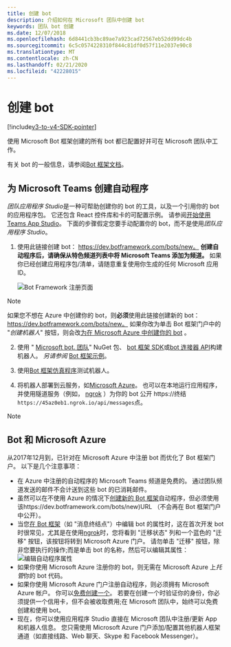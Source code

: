 ```yaml
---
title: 创建 bot
description: 介绍如何在 Microsoft 团队中创建 bot
keywords: 团队 bot 创建
ms.date: 12/07/2018
ms.openlocfilehash: 6d8441cb3bc89ae7a923cad72567eb52dd99dc4b
ms.sourcegitcommit: 6c5c0574228310f844c81df0d57f11e2037e90c8
ms.translationtype: MT
ms.contentlocale: zh-CN
ms.lasthandoff: 02/21/2020
ms.locfileid: "42228015"
---
```

# <a name="create-a-bot"></a>创建 bot

[!include[v3-to-v4-SDK-pointer](~/includes/v3-to-v4-pointer-bots.md)]

使用 Microsoft Bot 框架创建的所有 bot 都已配置好并可在 Microsoft 团队中工作。

有关 bot 的一般信息，请参阅[Bot 框架文档](/azure/bot-service/?view=azure-bot-service-3.0)。

## <a name="create-a-bot-for-microsoft-teams"></a>为 Microsoft Teams 创建自动程序

*团队应用程序 Studio*是一种可帮助创建你的 bot 的工具，以及一个引用你的 bot 的应用程序包。 它还包含 React 控件库和卡的可配置示例。 请参阅[开始使用 Teams App Studio](~/concepts/build-and-test/app-studio-overview.md)。 下面的步骤假定您要手动配置你的 bot，而不是使用*团队应用程序 Studio*。

1. 使用此链接创建 bot： https://dev.botframework.com/bots/new。 **创建自动程序后，请确保从特色频道列表中将 Microsoft Teams 添加为频道。** 如果你已经创建应用程序包/清单，请随意重复使用你生成的任何 Microsoft 应用 ID。

   ![Bot Framework 注册页面](~/assets/images/bots/bfregister.png)

> [!NOTE]
> 如果您不想在 Azure 中创建你的 bot，则**必须**使用此链接创建新的 bot： https://dev.botframework.com/bots/new。 如果你改为单击 Bot 框架门户中的 "*创建机器人*" 按钮，则会改[为在 Microsoft Azure 中创建你的 bot](#bots-and-microsoft-azure) 。

2. 使用 " [Microsoft bot. 团队](https://www.nuget.org/packages/Microsoft.Bot.Connector.Teams)" NuGet 包、 [bot 框架 SDK](https://github.com/microsoft/botframework-sdk)或[bot 连接器 API](https://docs.microsoft.com/bot-framework/rest-api/bot-framework-rest-connector-api-reference)构建机器人。 *另请参阅* [Bot 框架示例](https://github.com/Microsoft/BotBuilder-Samples/blob/master/README.md)。

3. 使用[Bot 框架仿真程序](https://docs.microsoft.com/bot-framework/debug-bots-emulator)测试机器人。

4. 将机器人部署到云服务，如[Microsoft Azure](https://azure.microsoft.com/)。 也可以在本地运行应用程序，并使用隧道服务（例如， [ngrok](https://ngrok.com) ）为你的 bot 公开 https://终结`https://45az0eb1.ngrok.io/api/messages`点。

> [!NOTE]
> ## <a name="bots-and-microsoft-azure"></a>Bot 和 Microsoft Azure
> 从2017年12月到，已针对在 Microsoft Azure 中注册 bot 而优化了 Bot 框架门户。 以下是几个注意事项：
>
> * 在 Azure 中注册的自动程序的 Microsoft Teams 频道是免费的。 通过团队频道发送的邮件不会计送到这些 bot 的已消耗邮件。
> * 虽然可以在不使用 Azure 的情况下[创建新的 Bot 框架](https://dev.botframework.com/bots/new)自动程序，但必须使用该https://dev.botframework.com/bots/new)URL （不会再在 Bot 框架门户中公开）。
> * 当您[在 Bot 框架](https://dev.botframework.com/bots)（如 "消息终结点"）中编辑 bot 的属性时，这在首次开发 bot 时很常见，尤其是在使用[ngrok](https://ngrok.com)时，您将看到 "迁移状态" 列和一个蓝色的 "迁移" 按钮，该按钮将转到 Microsoft Azure 门户。 请勿单击 "迁移" 按钮，除非您要执行的操作;而是单击 bot 的名称，然后可以编辑其属性：</br>
   ![编辑自动程序属性](~/assets/images/bots/bf-migrate-bot-to-azure.png)
> * 如果你使用 Microsoft Azure 注册你的 bot，则无需在 Microsoft Azure 上*托管*你的 bot 代码。
> * 如果你使用 Microsoft Azure 门户注册自动程序，则必须拥有 Microsoft Azure 帐户。 你可以[免费创建一个](https://azure.microsoft.com/free/)。 若要在创建一个时验证你的身份，你必须提供一个信用卡，但不会被收取费用;在 Microsoft 团队中，始终可以免费创建和使用 bot。
> * 现在，你可以使用应用程序 Studio 直接在 Microsoft 团队中注册/更新 App 和机器人信息。 您只需使用 Microsoft Azure 门户添加/配置其他机器人框架通道（如直接线路、Web 聊天、Skype 和 Facebook Messenger）。
